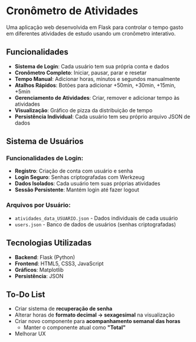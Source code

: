 # Cronômetro de Atividades

Uma aplicação web desenvolvida em Flask para controlar o tempo gasto em diferentes atividades de estudo usando um cronômetro interativo.

## Funcionalidades

- **Sistema de Login**: Cada usuário tem sua própria conta e dados
- **Cronômetro Completo**: Iniciar, pausar, parar e resetar
- **Tempo Manual**: Adicionar horas, minutos e segundos manualmente
- **Atalhos Rápidos**: Botões para adicionar +50min, +30min, +15min, +5min
- **Gerenciamento de Atividades**: Criar, remover e adicionar tempo às atividades
- **Visualização**: Gráfico de pizza da distribuição de tempo
- **Persistência Individual**: Cada usuário tem seu próprio arquivo JSON de dados

## Sistema de Usuários

### Funcionalidades de Login:
- **Registro**: Criação de conta com usuário e senha
- **Login Seguro**: Senhas criptografadas com Werkzeug
- **Dados Isolados**: Cada usuário tem suas próprias atividades
- **Sessão Persistente**: Mantém login até fazer logout

### Arquivos por Usuário:
- `atividades_data_USUARIO.json` - Dados individuais de cada usuário
- `users.json` - Banco de dados de usuários (senhas criptografadas)

## Tecnologias Utilizadas

- **Backend**: Flask (Python)
- **Frontend**: HTML5, CSS3, JavaScript
- **Gráficos**: Matplotlib
- **Persistência**: JSON

## To-Do List

- Criar sistema de **recuperação de senha**
- Alterar horas de **formato decimal → sexagesimal** na visualização
- Criar novo componente para **acompanhamento semanal das horas**
  - Manter o componente atual como **"Total"**
- Melhorar UX

